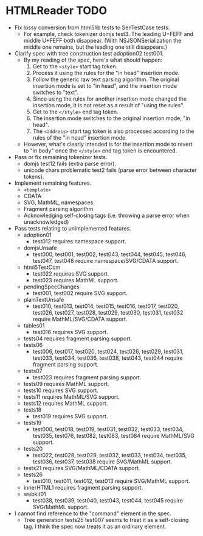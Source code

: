 # HTMLReader TODO

- Fix lossy conversion from html5lib tests to SenTestCase tests.
  - For example, check tokenizer domjs test3. The leading U+FEFF and middle U+FEFF both disappear. (With NSJSONSerialization the middle one remains, but the leading one still disappears.)
- Clarify spec with tree construction test adoption02 test001.
  - By my reading of the spec, here's what should happen:
    1. Get to the `<style>` start tag token.
    2. Process it using the rules for the "in head" insertion mode.
    3. Follow the generic raw text parsing algorithm. The original insertion mode is set to "in head", and the insertion mode switches to "text".
    4. Since using the rules for another insertion mode changed the insertion mode, it is not reset as a result of "using the rules".
    5. Get to the `</style>` end tag token.
    6. The insertion mode switches to the original insertion mode, "in head".
    7. The `<address>` start tag token is also processed according to the rules of the "in head" insertion mode.
  - However, what's clearly intended is for the insertion mode to revert to "in body" once the `</style>` end tag token is encountered.
- Pass or fix remaining tokenizer tests.
  - domjs test12 fails (extra parse error).
  - unicode chars problematic test2 fails (parse error between character tokens).
- Implement remaining features.
  - `<template>`
  - CDATA
  - SVG, MathML, namespaces
  - Fragment parsing algorithm
  - Acknowledging self-closing tags (i.e. throwing a parse error when unacknowledged)
- Pass tests relating to unimplemented features.
  - adoption01
    - test012 requires namespace support.
  - domjsUnsafe
    - test000, test001, test002, test043, test044, test045, test046, test047, test048 require namespace/SVG/CDATA support.
  - html5TestCom
    - test022 requires SVG support.
    - test023 requires MathML support.
  - pendingSpecChanges
    - test001, test002 require SVG support.
  - plainTextUnsafe
    - test010, test013, test014, test015, test016, test017, test020, test026, test027, test028, test029, test030, test031, test032 require MathML/SVG/CDATA support.
  - tables01
    - test016 requires SVG support.
  - tests04 requires fragment parsing support.
  - tests06
    - test006, test017, test020, test024, test026, test029, test031, test033, test034, test036, test038, test043, test044 require fragment parsing support.
  - tests07
    - test023 requires fragment parsing support.
  - tests09 requires MathML support.
  - tests10 requires SVG support.
  - tests11 requires MathML/SVG support.
  - tests12 requires MathML support.
  - tests18
    - test019 requires SVG support.
  - tests19
    - test000, test018, test019, test031, test032, test033, test034, test035, test076, test082, test083, test084 require MathML/SVG support.
  - tests20
    - test022, test028, test029, test032, test033, test034, test035, test036, test037, test038 require SVG/MathML support.
  - tests21 requires SVG/MathML/CDATA support.
  - tests26
    - test010, test011, test012, test013 require SVG/MathML support.
  - innerHTML1 requires fragment parsing support.
  - webkit01
    - test038, test039, test040, test043, test044, test045 require SVG/MathML support.
- I cannot find reference to the "command" element in the spec.
  - Tree generation tests25 test007 seems to treat it as a self-closing tag. I think the spec now treats it as an ordinary element.
